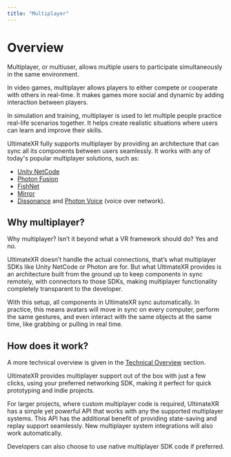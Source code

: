 ```yaml
---
title: "Multiplayer"
---
```


# Overview

Multiplayer, or multiuser, allows multiple users to participate simultaneously in the same environment.

In video games, multiplayer allows players to either compete or cooperate with others in real-time. It makes games more social and dynamic by adding interaction between players.

In simulation and training, multiplayer is used to let multiple people practice real-life scenarios together. It helps create realistic situations where users can learn and improve their skills.

UltimateXR fully supports multiplayer by providing an architecture that can sync all its components between users seamlessly. It works with any of today's popular multiplayer solutions, such as:
- [Unity NetCode](https://docs-multiplayer.unity3d.com/netcode/current/about/)
- [Photon Fusion](https://www.photonengine.com/fusion)
- [FishNet](https://fish-networking.gitbook.io/docs)
- [Mirror](https://mirror-networking.com/)
- [Dissonance](https://placeholder-software.co.uk/dissonance/docs/index.html) and [Photon Voice](https://www.photonengine.com/voice) (voice over network).

## Why multiplayer?

Why multiplayer? Isn’t it beyond what a VR framework should do? Yes and no.

UltimateXR doesn’t handle the actual connections, that’s what multiplayer SDKs like Unity NetCode or Photon are for. But what UltimateXR provides is an architecture built from the ground up to keep components in sync remotely, with connectors to those SDKs, making multiplayer functionality completely transparent to the developer.

With this setup, all components in UltimateXR sync automatically. In practice, this means avatars will move in sync on every computer, perform the same gestures, and even interact with the same objects at the same time, like grabbing or pulling in real time.

## How does it work?

A more technical overview is given in the [Technical Overview](/docs/multiplayer/technical-overview) section.

UltimateXR provides multiplayer support out of the box with just a few clicks, using your preferred networking SDK, making it perfect for quick prototyping and indie projects.

For larger projects, where custom multiplayer code is required, UltimateXR has a simple yet powerful API that works with any the supported multiplayer systems. This API has the additional benefit of providing state-saving and replay support seamlessly. New multiplayer system integrations will also work automatically.

Developers can also choose to use native multiplayer SDK code if preferred.

